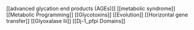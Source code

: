 [[advanced glycation end products (AGEs)]]
[[metabolic syndrome]]
[[Metabolic Programming]]
[[Glycotoxins]]
[[Evolution]]
[[Horizontal gene transfer]]
[[Glyoxalase Iii]]
[[Dj-1_pfpi Domains]]
